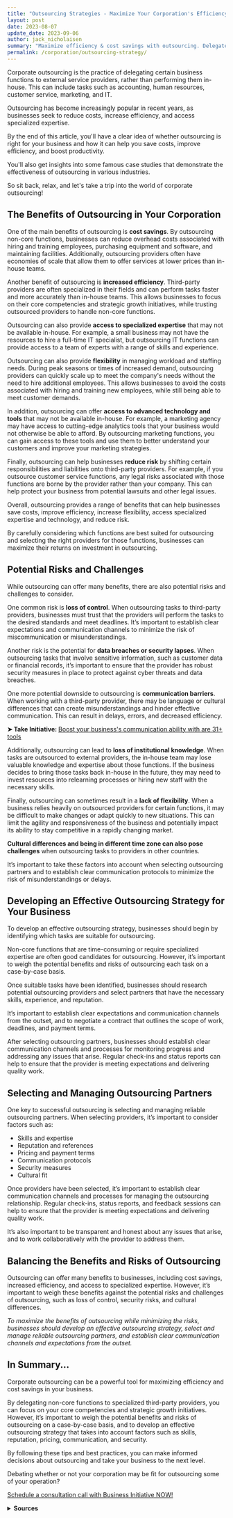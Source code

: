 ```yaml
---
title: "Outsourcing Strategies - Maximize Your Corporation's Efficiency and Cost Savings"
layout: post
date: 2023-08-07
update_date: 2023-09-06
author: jack_nicholaisen
summary: "Maximize efficiency & cost savings with outsourcing. Delegate tasks to third parties, focus on core competencies & growth. Learn tips & examples HERE!"
permalink: /corporation/outsourcing-strategy/
---
```


Corporate outsourcing is the practice of delegating certain business functions to external service providers, rather than performing them in-house. This can include tasks such as accounting, human resources, customer service, marketing, and IT. 

Outsourcing has become increasingly popular in recent years, as businesses seek to reduce costs, increase efficiency, and access specialized expertise.

By the end of this article, you'll have a clear idea of whether outsourcing is right for your business and how it can help you save costs, improve efficiency, and boost productivity.

You'll also get insights into some famous case studies that demonstrate the effectiveness of outsourcing in various industries.

So sit back, relax, and let's take a trip into the world of corporate outsourcing!

## The Benefits of Outsourcing in Your Corporation

One of the main benefits of outsourcing is **cost savings**. By outsourcing non-core functions, businesses can reduce overhead costs associated with hiring and training employees, purchasing equipment and software, and maintaining facilities. Additionally, outsourcing providers often have economies of scale that allow them to offer services at lower prices than in-house teams.

Another benefit of outsourcing is **increased efficiency**. Third-party providers are often specialized in their fields and can perform tasks faster and more accurately than in-house teams. This allows businesses to focus on their core competencies and strategic growth initiatives, while trusting outsourced providers to handle non-core functions.

Outsourcing can also provide **access to specialized expertise** that may not be available in-house. For example, a small business may not have the resources to hire a full-time IT specialist, but outsourcing IT functions can provide access to a team of experts with a range of skills and experience.

Outsourcing can also provide **flexibility** in managing workload and staffing needs. During peak seasons or times of increased demand, outsourcing providers can quickly scale up to meet the company's needs without the need to hire additional employees. This allows businesses to avoid the costs associated with hiring and training new employees, while still being able to meet customer demands.

In addition, outsourcing can offer **access to advanced technology and tools** that may not be available in-house. For example, a marketing agency may have access to cutting-edge analytics tools that your business would not otherwise be able to afford. By outsourcing marketing functions, you can gain access to these tools and use them to better understand your customers and improve your marketing strategies.

Finally, outsourcing can help businesses **reduce risk** by shifting certain responsibilities and liabilities onto third-party providers. For example, if you outsource customer service functions, any legal risks associated with those functions are borne by the provider rather than your company. This can help protect your business from potential lawsuits and other legal issues.

Overall, outsourcing provides a range of benefits that can help businesses save costs, improve efficiency, increase flexibility, access specialized expertise and technology, and reduce risk.

By carefully considering which functions are best suited for outsourcing and selecting the right providers for those functions, businesses can maximize their returns on investment in outsourcing.

## Potential Risks and Challenges

While outsourcing can offer many benefits, there are also potential risks and challenges to consider.

One common risk is **loss of control**. When outsourcing tasks to third-party providers, businesses must trust that the providers will perform the tasks to the desired standards and meet deadlines. It’s important to establish clear expectations and communication channels to minimize the risk of miscommunication or misunderstandings.

Another risk is the potential for **data breaches or security lapses**. When outsourcing tasks that involve sensitive information, such as customer data or financial records, it’s important to ensure that the provider has robust security measures in place to protect against cyber threats and data breaches.

One more potential downside to outsourcing is **communication barriers**. When working with a third-party provider, there may be language or cultural differences that can create misunderstandings and hinder effective communication. This can result in delays, errors, and decreased efficiency.

<p><b>➤ Take Initiative: </b> <a href="https://www.businessinitiative.org/corporation/communicaiton-tools/"  target="_blank"> Boost your business's communication ability with are 31+ tools</a></p>


Additionally, outsourcing can lead to **loss of institutional knowledge**. When tasks are outsourced to external providers, the in-house team may lose valuable knowledge and expertise about those functions. If the business decides to bring those tasks back in-house in the future, they may need to invest resources into relearning processes or hiring new staff with the necessary skills.

Finally, outsourcing can sometimes result in a **lack of flexibility**. When a business relies heavily on outsourced providers for certain functions, it may be difficult to make changes or adapt quickly to new situations. This can limit the agility and responsiveness of the business and potentially impact its ability to stay competitive in a rapidly changing market.

**Cultural differences and being in different time zone can also pose challenges** when outsourcing tasks to providers in other countries.

It’s important to take these factors into account when selecting outsourcing partners and to establish clear communication protocols to minimize the risk of misunderstandings or delays.

## Developing an Effective Outsourcing Strategy for Your Business

To develop an effective outsourcing strategy, businesses should begin by identifying which tasks are suitable for outsourcing.

Non-core functions that are time-consuming or require specialized expertise are often good candidates for outsourcing. However, it’s important to weigh the potential benefits and risks of outsourcing each task on a case-by-case basis.

Once suitable tasks have been identified, businesses should research potential outsourcing providers and select partners that have the necessary skills, experience, and reputation.

It’s important to establish clear expectations and communication channels from the outset, and to negotiate a contract that outlines the scope of work, deadlines, and payment terms.

After selecting outsourcing partners, businesses should establish clear communication channels and processes for monitoring progress and addressing any issues that arise. Regular check-ins and status reports can help to ensure that the provider is meeting expectations and delivering quality work.

## Selecting and Managing Outsourcing Partners

One key to successful outsourcing is selecting and managing reliable outsourcing partners. When selecting providers, it’s important to consider factors such as:

-   Skills and expertise
-   Reputation and references
-   Pricing and payment terms
-   Communication protocols
-   Security measures
-   Cultural fit

Once providers have been selected, it’s important to establish clear communication channels and processes for managing the outsourcing relationship. Regular check-ins, status reports, and feedback sessions can help to ensure that the provider is meeting expectations and delivering quality work.

It’s also important to be transparent and honest about any issues that arise, and to work collaboratively with the provider to address them.

## Balancing the Benefits and Risks of Outsourcing

Outsourcing can offer many benefits to businesses, including cost savings, increased efficiency, and access to specialized expertise. However, it’s important to weigh these benefits against the potential risks and challenges of outsourcing, such as loss of control, security risks, and cultural differences.

*To maximize the benefits of outsourcing while minimizing the risks, businesses should develop an effective outsourcing strategy, select and manage reliable outsourcing partners, and establish clear communication channels and expectations from the outset.*

## In Summary...

Corporate outsourcing can be a powerful tool for maximizing efficiency and cost savings in your business.

By delegating non-core functions to specialized third-party providers, you can focus on your core competencies and strategic growth initiatives. However, it’s important to weigh the potential benefits and risks of outsourcing on a case-by-case basis, and to develop an effective outsourcing strategy that takes into account factors such as skills, reputation, pricing, communication, and security.

By following these tips and best practices, you can make informed decisions about outsourcing and take your business to the next level.

Debating whether or not your corporation may be fit for outsourcing some of your operation?

[Schedule a consultation call with Business Initiative NOW!](https://calendly.com/businessinitiative/30-minute-consultation-call)

<script async data-uid="0625212ce2" src="https://adept-hustler-4565.ck.page/0625212ce2/index.js"></script>

<details>
<summary><b>Sources</b></summary>
<br>
<ul>
<li><a href="https://www.forbes.com/sites/allbusiness/2018/07/11/the-pros-and-cons-of-outsourcing/?sh=5c8f3e5e5609">Forbes: The Pros and Cons of Outsourcing</a></li>
<li><a href="https://www.entrepreneur.com/article/290881">Entrepreneur: The Benefits of Outsourcing for Small Businesses</a></li>
<li><a href="https://hbr.org/2012/05/global-business-speaks-english">Harvard Business Review: Global Business Speaks English</a></li>
<li><a href="https://www2.deloitte.com/content/dam/Deloitte/global/Documents/Operations/deloitte-global-outsourcing-survey-2016.pdf">Deloitte: Outsourcing Survey Report</a></li>
</ul>
</details>
